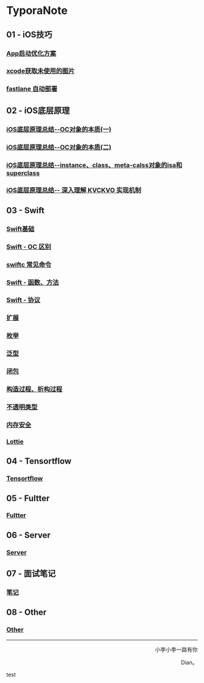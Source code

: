 # TyporaNote

## 01 - iOS技巧

### <a href="https://github.com/lidian6864677/TyporaNote/blob/master/Dian‘s%20Note/01%20-%20iOS技巧/App启动优化方案.md" target="_blank">App启动优化方案</a>

### <a href="https://github.com/lidian6864677/TyporaNote/blob/master/Dian‘s Note/01 - iOS技巧/xcode获取未使用的图片.md" target="_blank">xcode获取未使用的图片</a>

### <a href="https://github.com/lidian6864677/TyporaNote/blob/master/Dian‘s Note/01 - iOS技巧/fastlane 自动部署.md" target="_blank">fastlane 自动部署</a>

## 02 - iOS底层原理

### <a href="https://github.com/lidian6864677/TyporaNote/blob/master/Dian‘s Note/02 - iOS底层/iOS底层原理总结--OC对象的本质(一).md" target="_blank">iOS底层原理总结--OC对象的本质(一)</a>

### <a href="https://github.com/lidian6864677/TyporaNote/blob/master/Dian‘s Note/02 - iOS底层/iOS底层原理总结--OC对象的本质(二).md" target="_blank">iOS底层原理总结--OC对象的本质(二)</a>

### <a href="https://github.com/lidian6864677/TyporaNote/blob/master/Dian‘s Note/02 - iOS底层/iOS底层原理总结--instance、class、meta-calss对象的isa和superclass.md" target="_blank">iOS底层原理总结--instance、class、meta-calss对象的isa和superclass</a>

### <a href="https://github.com/lidian6864677/TyporaNote/blob/master/Dian‘s Note/02 - iOS底层/iOS底层原理总结-- 深入理解 KVCKVO 实现机制.md" target="_blank">iOS底层原理总结-- 深入理解 KVCKVO 实现机制</a>



## 03 - Swift

### <a href="https://github.com/lidian6864677/TyporaNote/blob/master/Dian‘s Note/03 - Swift/swift学习笔记.md" target="_blank">Swift基础</a>

### <a href="https://github.com/lidian6864677/TyporaNote/blob/master/Dian‘s Note/03 - Swift/Swift-OC区别.md" target="_blank">Swift - OC 区别</a>

### <a href="https://github.com/lidian6864677/TyporaNote/blob/master/Dian‘s Note/03 - Swift/Swiftc常见命令.md" target="_blank">swiftc 常见命令</a>

### <a href="https://github.com/lidian6864677/TyporaNote/blob/master/Dian‘s Note/03 - Swift/Swift - 函数、方法 .md" target="_blank">Swift - 函数、方法</a>

### <a href="https://github.com/lidian6864677/TyporaNote/blob/master/Dian‘s Note/03 - Swift/Swift - 协议.md" target="_blank">Swift - 协议</a>

### <a href="地址" target="_blank">扩展</a>

### <a href="地址" target="_blank">枚举</a>

### <a href="地址" target="_blank">泛型</a>

### <a href="地址" target="_blank">闭包</a>

### <a href="地址" target="_blank">构造过程、析构过程</a>

### <a href="地址" target="_blank">不透明类型</a>

### <a href="地址" target="_blank">内存安全</a>

### <a href="地址" target="_blank">Lottie</a>

## 04 - Tensortflow

### <a href="地址" target="_blank">Tensortflow</a>

## 05 - Fultter

### <a href="地址" target="_blank">Fultter</a>

## 06 - Server

### <a href="地址" target="_blank">Server</a>

## 07 - 面试笔记

### <a href="地址" target="_blank">笔记</a>

## 08 - Other

### <a href="地址" target="_blank">Other</a>



------

<p align="right" color="orange">	小李小李一路有你</p><p align="right" color="orange">	Dian。</p>	

test
